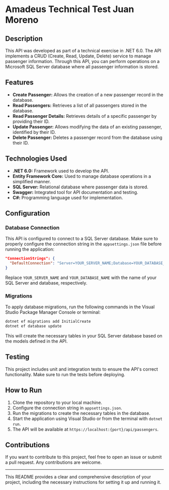 # Amadeus Technical Test Juan Moreno

## Description

This API was developed as part of a technical exercise in .NET 6.0. The API implements a CRUD (Create, Read, Update, Delete) service to manage passenger information. Through this API, you can perform operations on a Microsoft SQL Server database where all passenger information is stored.

## Features

- **Create Passenger:** Allows the creation of a new passenger record in the database.
- **Read Passengers:** Retrieves a list of all passengers stored in the database.
- **Read Passenger Details:** Retrieves details of a specific passenger by providing their ID.
- **Update Passenger:** Allows modifying the data of an existing passenger, identified by their ID.
- **Delete Passenger:** Deletes a passenger record from the database using their ID.

## Technologies Used

- **.NET 6.0:** Framework used to develop the API.
- **Entity Framework Core:** Used to manage database operations in a simplified manner.
- **SQL Server:** Relational database where passenger data is stored.
- **Swagger:** Integrated tool for API documentation and testing.
- **C#:** Programming language used for implementation.

## Configuration

### Database Connection

This API is configured to connect to a SQL Server database. Make sure to properly configure the connection string in the `appsettings.json` file before running the application:

```json
"ConnectionStrings": {
  "DefaultConnection": "Server=YOUR_SERVER_NAME;Database=YOUR_DATABASE_NAME;Trusted_Connection=False;MultipleActiveResultSets=true;Encrypt=false"
}
```

Replace `YOUR_SERVER_NAME` and `YOUR_DATABASE_NAME` with the name of your SQL Server and database, respectively.

### Migrations

To apply database migrations, run the following commands in the Visual Studio Package Manager Console or terminal:

```bash
dotnet ef migrations add InitialCreate
dotnet ef database update
```

This will create the necessary tables in your SQL Server database based on the models defined in the API.

## Testing

This project includes unit and integration tests to ensure the API's correct functionality. Make sure to run the tests before deploying.

## How to Run

1. Clone the repository to your local machine.
2. Configure the connection string in `appsettings.json`.
3. Run the migrations to create the necessary tables in the database.
4. Start the application using Visual Studio or from the terminal with `dotnet run`.
5. The API will be available at `https://localhost:{port}/api/passengers`.

## Contributions

If you want to contribute to this project, feel free to open an issue or submit a pull request. Any contributions are welcome.

---

This README provides a clear and comprehensive description of your project, including the necessary instructions for setting it up and running it.
